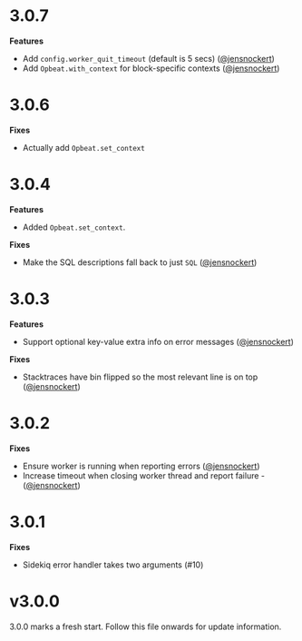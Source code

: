# 3.0.7

**Features**

- Add `config.worker_quit_timeout` (default is 5 secs) ([@jensnockert](https://github.com/jensnockert))
- Add `Opbeat.with_context` for block-specific contexts ([@jensnockert](https://github.com/jensnockert))

# 3.0.6

**Fixes**

- Actually add `Opbeat.set_context`

# 3.0.4

**Features**

- Added `Opbeat.set_context`.

**Fixes**

- Make the SQL descriptions fall back to just `SQL` ([@jensnockert](https://github.com/jensnockert))

# 3.0.3

**Features**

- Support optional key-value extra info on error messages ([@jensnockert](https://github.com/jensnockert))

**Fixes**

- Stacktraces have bin flipped so the most relevant line is on top ([@jensnockert](https://github.com/jensnockert))

# 3.0.2

**Fixes**

- Ensure worker is running when reporting errors ([@jensnockert](https://github.com/jensnockert))
- Increase timeout when closing worker thread and report failure - ([@jensnockert](https://github.com/jensnockert))

# 3.0.1

**Fixes**

- Sidekiq error handler takes two arguments (#10)

# v3.0.0

3.0.0 marks a fresh start. Follow this file onwards for update information.
